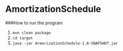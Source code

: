 AmortizationSchedule
====================
###How to run the program
1. `mvn clean package`
1. `cd target`
1. `java -jar ArmorizationSchedule-1.0-SNAPSHOT.jar`